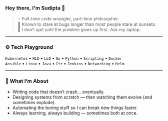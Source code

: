 ### Hey there, I'm Sudipta 🚀

> 💡 Full-time code wrangler, part-time philosopher.  
> 🧠 Known to stare at bugs longer than most people stare at sunsets.  
> 🔁 I don’t quit until the problem gives up first. Ask my laptop.

---

### ⚙️ Tech Playground
`Kubernetes` •  `HLD` • `LLD` • `Go` • `Python` • `Scripting` • `Docker`  
`Ansible` • `Linux` • `Java` • `C++` • `Jenkins` • `Networking` • `Helm` 

---

### 🎯 What I’m About
- Writing code that doesn’t crash... eventually.
- Designing systems from scratch — then watching them evolve (and sometimes explode).
- Automating the boring stuff so I can break new things faster.
- Always learning, always building — sometimes both at once.
